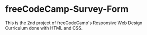 # freeCodeCamp-Survey-Form
This is the 2nd project of freeCodeCamp's Responsive Web Design Curriculum done with HTML and CSS.
